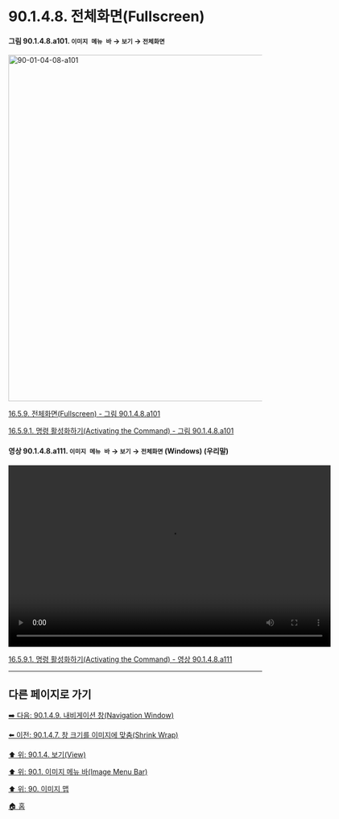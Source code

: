 # 90.1.4.8. 전체화면(Fullscreen)

<a id="90-01-04-08-a101"></a>

#### 그림 90.1.4.8.a101. `이미지 메뉴 바` → `보기` → `전체화면`
<img width="940" height="687" alt="90-01-04-08-a101" src="https://github.com/user-attachments/assets/a88bf6a7-7a18-40ce-bdcb-221cedd336b9" />

[16.5.9. 전체화면(Fullscreen) - 그림 90.1.4.8.a101](./16-05-09-00-full-screen.md#90-01-04-08-a101)

[16.5.9.1. 명령 활성화하기(Activating the Command) - 그림 90.1.4.8.a101](./16-05-09-01-activating_the_command.md#90-01-04-08-a101)

<a id="90-01-04-08-a111"></a>

#### 영상 90.1.4.8.a111. `이미지 메뉴 바` → `보기` → `전체화면` (Windows) (우리말)
<video controls="controls" width="640" height="360" src="https://github.com/user-attachments/assets/020861da-3dfe-4999-a0fd-3e7bd7bef175"></video>

[16.5.9.1. 명령 활성화하기(Activating the Command) - 영상 90.1.4.8.a111](./16-05-09-01-activating_the_command.md#90-01-04-08-a111)

***

## 다른 페이지로 가기

[➡️ 다음: 90.1.4.9. 내비게이션 창(Navigation Window)](./90-01-04-09-navigation_window.md)

[⬅️ 이전: 90.1.4.7. 창 크기를 이미지에 맞춤(Shrink Wrap)](./90-01-04-07-shrink_wrap.md)

[⬆️ 위: 90.1.4. 보기(View)](./90-01-04-00-view.md)

[⬆️ 위: 90.1. 이미지 메뉴 바(Image Menu Bar)](./90-01-00-image-menu-bar.md)

[⬆️ 위: 90. 이미지 맵](./90-00-image-map.md)

[🏠 홈](./00-home.md)
